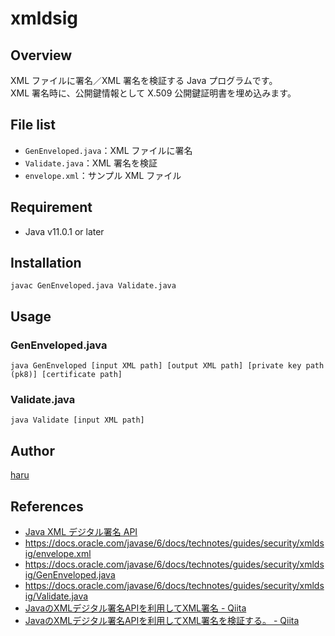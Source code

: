 # xmldsig

## Overview

XML ファイルに署名／XML 署名を検証する Java プログラムです。  
XML 署名時に、公開鍵情報として X.509 公開鍵証明書を埋め込みます。

## File list

- `GenEnveloped.java`：XML ファイルに署名
- `Validate.java`：XML 署名を検証
- `envelope.xml`：サンプル XML ファイル

## Requirement

- Java v11.0.1 or later

## Installation

```console
javac GenEnveloped.java Validate.java
```

## Usage

### GenEnveloped.java

```console
java GenEnveloped [input XML path] [output XML path] [private key path (pk8)] [certificate path]
```

### Validate.java

```console
java Validate [input XML path]
```

## Author

[haru](https://github.com/haru52)

## References

- [Java XML デジタル署名 API](https://docs.oracle.com/javase/jp/6/technotes/guides/security/xmldsig/XMLDigitalSignature.html)
- <https://docs.oracle.com/javase/6/docs/technotes/guides/security/xmldsig/envelope.xml>
- <https://docs.oracle.com/javase/6/docs/technotes/guides/security/xmldsig/GenEnveloped.java>
- <https://docs.oracle.com/javase/6/docs/technotes/guides/security/xmldsig/Validate.java>
- [JavaのXMLデジタル署名APIを利用してXML署名 - Qiita](https://qiita.com/KevinFQ/items/4e2484a659b618530e72)
- [JavaのXMLデジタル署名APIを利用してXML署名を検証する。 - Qiita](https://qiita.com/KevinFQ/items/24f484de8d51b1cc0b46)
